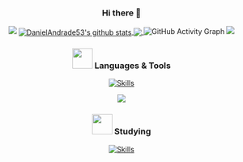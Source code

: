 <div align="center">

### Hi there 👋

<img src="https://capsule-render.vercel.app/api?type=cylinder&color=0:74b5fa,50:4493f8,100:beaafc&height=5&width=100&section=divider&animation=blinking"/>
  
<a href="https://github.com/DanielAndrade53/github-readme-stats">
  <img align="center" src="https://github-readme-stats.vercel.app/api?username=DanielAndrade53&show_icons=true&include_all_commits=true&theme=tokyonight&hide_border=true&rank_icon=github" alt="DanielAndrade53's github stats" />
</a> 
<a href="https://github.com/DanielAndrade53/github-readme-stats">
  <img align="center" src="https://github-readme-stats.vercel.app/api/top-langs/?username=DanielAndrade53&layout=compact&theme=tokyonight&hide_border=true&langs_count=10" />
</a>
  
<img src="https://github-readme-activity-graph.vercel.app/graph?username=DanielAndrade53&bg_color=0D1117&color=00FF00&line=4493f8&point=00FF00&area=true&hide_border=true&title_color=FF0000" alt="GitHub Activity Graph"/>
  
<img src="https://capsule-render.vercel.app/api?type=cylinder&color=0:74b5fa,50:4493f8,100:beaafc&height=5&width=100&section=divider&animation=blinking"/>

###  <img src="https://em-content.zobj.net/source/microsoft-teams/337/writing-hand_270d-fe0f.png" width="40px" /> Languages & Tools

<!-- [![Skills](https://skillicons.dev/icons?i=haskell,c,cs,cpp,java,bash,powershell,git,github,clion,pycharm,idea,visualstudio,vscode,linux,cmake,html,react,&perline=7)](https://skillicons.dev) -->
[![Skills](https://skillicons.dev/icons?i=haskell,c,cs,cpp,java,powershell,git,github,clion,pycharm,idea,visualstudio,vscode,cmake,html,react,&perline=14)](https://skillicons.dev)

<img src="https://capsule-render.vercel.app/api?type=cylinder&color=0:74b5fa,50:4493f8,100:beaafc&height=5&width=100&section=divider&animation=blinking"/>

<!-- Por enquanto esta este emoji do :boooks mas pretendo alterar para o da microsoft teams -->
### <img src="https://emojicdn.elk.sh/📚" width="40px" /> Studying

[![Skills](https://skillicons.dev/icons?i=py,&perline=14)](https://skillicons.dev)

<!--[](https://komarev.com/ghpvc/?username=DanielAndrade53&color=blueviolet&label=PROFILE+VIEWS&abbreviated=true) -->

<!--
**DanielAndrade53/DanielAndrade53** is a ✨ _special_ ✨ repository because its `README.md` (this file) appears on your GitHub profile.

Here are some ideas to get you started:

- 🔭 I’m currently working on ...
- 🌱 I’m currently learning ...
- 👯 I’m looking to collaborate on ...
- 🤔 I’m looking for help with ...
- 💬 Ask me about ...
- 📫 How to reach me: ...
- 😄 Pronouns: ...
- ⚡ Fun fact: ...
-->
